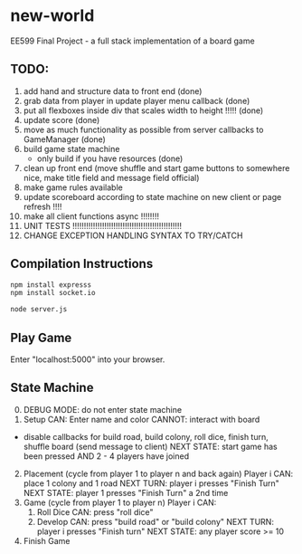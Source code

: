 # new-world
EE599 Final Project - a full stack implementation of a board game

## TODO:
1. add hand and structure data to front end (done)
2. grab data from player in update player menu callback (done)
3. put all flexboxes inside div that scales width to height !!!!! (done)
4. update score (done)
5. move as much functionality as possible from server callbacks to GameManager (done)
6. build game state machine
    - only build if you have resources (done)
7. clean up front end (move shuffle and start game buttons to somewhere nice, make title field and message field official)
8. make game rules available 
9. update scoreboard according to state machine on new client or page refresh !!!!
10. make all client functions async !!!!!!!!
11. UNIT TESTS !!!!!!!!!!!!!!!!!!!!!!!!!!!!!!!!!!!!!!!!!!!!!!!!
12. CHANGE EXCEPTION HANDLING SYNTAX TO TRY/CATCH

## Compilation Instructions
```bash
npm install expresss
npm install socket.io

node server.js
```

## Play Game
Enter "localhost:5000" into your browser.

## State Machine
0. DEBUG MODE: do not enter state machine
1. Setup
CAN: Enter name and color
CANNOT: interact with board
- disable callbacks for build road, build colony, roll dice, finish turn, shuffle board (send message to client)
NEXT STATE: start game has been pressed AND 2 - 4 players have joined 
2. Placement (cycle from player 1 to player n and back again)
Player i CAN: 
    place 1 colony and 1 road
    NEXT TURN: player i presses "Finish Turn"
NEXT STATE: player 1 presses "Finish Turn" a 2nd time
3. Game (cycle from player 1 to player n)
Player i CAN:
    1. Roll Dice
    CAN: press "roll dice"
    2. Develop
    CAN: press "build road" or "build colony"
    NEXT TURN: player i presses "Finish turn"
NEXT STATE: any player score >= 10
4. Finish Game


